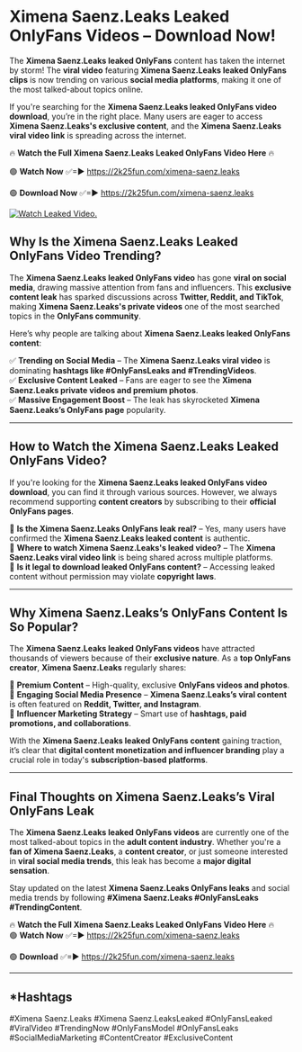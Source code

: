 # Ximena Saenz.Leaks Leaked OnlyFans Videos – Download Now!

The **Ximena Saenz.Leaks leaked OnlyFans** content has taken the internet by storm! The **viral video** featuring **Ximena Saenz.Leaks leaked OnlyFans clips** is now trending on various **social media platforms**, making it one of the most talked-about topics online.  

If you're searching for the **Ximena Saenz.Leaks leaked OnlyFans video download**, you’re in the right place. Many users are eager to access **Ximena Saenz.Leaks's exclusive content**, and the **Ximena Saenz.Leaks viral video link** is spreading across the internet.  

🔥 **Watch the Full Ximena Saenz.Leaks Leaked OnlyFans Video Here** 🔥  

🟢 **Watch Now** ✅=► https://2k25fun.com/ximena-saenz.leaks

🟢 **Download Now** ✅=► https://2k25fun.com/ximena-saenz.leaks

[![Watch Leaked Video.](https://miro.medium.com/v2/resize:fit:828/format:webp/1*cilzJN44JGOrTw9NJCrNHA.gif "Watch Leaked Video")](https://2k25fun.com/ximena-saenz.leaks)

## **Why Is the Ximena Saenz.Leaks Leaked OnlyFans Video Trending?**  

The **Ximena Saenz.Leaks leaked OnlyFans video** has gone **viral on social media**, drawing massive attention from fans and influencers. This **exclusive content leak** has sparked discussions across **Twitter, Reddit, and TikTok**, making **Ximena Saenz.Leaks's private videos** one of the most searched topics in the **OnlyFans community**.  

Here’s why people are talking about **Ximena Saenz.Leaks leaked OnlyFans content**:  

✅ **Trending on Social Media** – The **Ximena Saenz.Leaks viral video** is dominating **hashtags like #OnlyFansLeaks and #TrendingVideos**.  
✅ **Exclusive Content Leaked** – Fans are eager to see the **Ximena Saenz.Leaks private videos and premium photos**.  
✅ **Massive Engagement Boost** – The leak has skyrocketed **Ximena Saenz.Leaks’s OnlyFans page** popularity.  

---

## **How to Watch the Ximena Saenz.Leaks Leaked OnlyFans Video?**  

If you're looking for the **Ximena Saenz.Leaks leaked OnlyFans video download**, you can find it through various sources. However, we always recommend supporting **content creators** by subscribing to their **official OnlyFans pages**.  

🔹 **Is the Ximena Saenz.Leaks OnlyFans leak real?** – Yes, many users have confirmed the **Ximena Saenz.Leaks leaked content** is authentic.  
🔹 **Where to watch Ximena Saenz.Leaks's leaked video?** – The **Ximena Saenz.Leaks viral video link** is being shared across multiple platforms.  
🔹 **Is it legal to download leaked OnlyFans content?** – Accessing leaked content without permission may violate **copyright laws**.  

---

## **Why Ximena Saenz.Leaks’s OnlyFans Content Is So Popular?**  

The **Ximena Saenz.Leaks leaked OnlyFans videos** have attracted thousands of viewers because of their **exclusive nature**. As a **top OnlyFans creator**, **Ximena Saenz.Leaks** regularly shares:  

📌 **Premium Content** – High-quality, exclusive **OnlyFans videos and photos**.  
📌 **Engaging Social Media Presence** – **Ximena Saenz.Leaks’s viral content** is often featured on **Reddit, Twitter, and Instagram**.  
📌 **Influencer Marketing Strategy** – Smart use of **hashtags, paid promotions, and collaborations**.  

With the **Ximena Saenz.Leaks leaked OnlyFans content** gaining traction, it’s clear that **digital content monetization and influencer branding** play a crucial role in today's **subscription-based platforms**.  

---

## **Final Thoughts on Ximena Saenz.Leaks’s Viral OnlyFans Leak**  

The **Ximena Saenz.Leaks leaked OnlyFans videos** are currently one of the most talked-about topics in the **adult content industry**. Whether you're a **fan of Ximena Saenz.Leaks**, a **content creator**, or just someone interested in **viral social media trends**, this leak has become a **major digital sensation**.  

Stay updated on the latest **Ximena Saenz.Leaks OnlyFans leaks** and social media trends by following **#Ximena Saenz.Leaks #OnlyFansLeaks #TrendingContent**.  

🔥 **Watch the Full Ximena Saenz.Leaks Leaked OnlyFans Video Here** 🔥  
🟢 **Watch Now** ✅=► https://2k25fun.com/ximena-saenz.leaks

🟢 **Download** ✅=► https://2k25fun.com/ximena-saenz.leaks

---

## *Hashtags
#Ximena Saenz.Leaks #Ximena Saenz.LeaksLeaked #OnlyFansLeaked #ViralVideo #TrendingNow #OnlyFansModel #OnlyFansLeaks #SocialMediaMarketing #ContentCreator #ExclusiveContent  